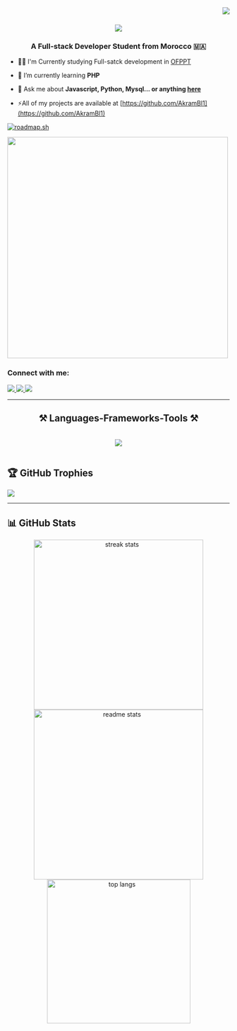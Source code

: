 <img align="right" src="https://visitor-badge.laobi.icu/badge?page_id=AkramBl1.AkramBl1" />

<h1 align="center">
    <img src="https://readme-typing-svg.herokuapp.com/?font=Righteous&size=35&center=true&vCenter=true&width=500&height=70&duration=3000&lines=Hi+There!+👋;+I'm+Akram+Ibnelyazyd!;" />
</h1>

<h3 align="center" > A Full-stack Developer Student from Morocco 🇲🇦 </h3>

- 👨‍💻 I'm Currently studying Full-satck development in [OFPPT](ofppt.ma)

- 🌱 I’m currently learning **PHP**

- 💬 Ask me about **Javascript, Python, Mysql... or anything [here](https://github.com/AkramBl1)**

- ⚡All of my projects are available at [https://github.com/AkramBl1](https://github.com/AkramBl1)
  
[![roadmap.sh](https://api.roadmap.sh/v1-badge/wide/6579bc7f5145316d25fa9a78?variant=dark&roadmaps=javascript%2Csql%2C65fe1c806deb533d6e1512de)](https://roadmap.sh)

<img src="https://www.codewars.com/users/AkramBl1/badges/large" width="500">

<div align="left"> 
<h3 align="left">Connect with me:</h3>
  <a href="mailto:akramibnelyazid@gmail.com">
    <img src="https://img.shields.io/badge/Gmail-333333?style=for-the-badge&logo=gmail&logoColor=red" />
  </a>
  <a href="https://www.linkedin.com/in/akram-ibnelyazyd-268979307/" target="_blank">
    <img src="https://img.shields.io/badge/LinkedIn-0077B5?style=for-the-badge&logo=linkedin&logoColor=white" target="_blank" />
  </a>
  <a href="https://www.instagram.com/akram_bl_10/" target="_blank">
     <img src="https://img.shields.io/badge/Instagram-833AB4?style=for-the-badge&logo=Instagram&logoColor=white" target="_blank" /> <!-- sqlite, safari, google-chrome are other good icon options -->
  </a>
</div>

 <hr/>
 
<h2 align="center">⚒️ Languages-Frameworks-Tools ⚒️</h2>
<br/>
<div align="center">
    <img src="https://skillicons.dev/icons?i=html,css,bootstrap,javascript,php,python,mysql,vscode,github,figma,git,notion" /><br>
</div>

<br/>
</hr>

## 🏆 GitHub Trophies
![](https://github-profile-trophy.vercel.app/?username=AkramBl1&theme=dark_dimmed&no-frame=true&no-bg=false&margin-w=4)

<hr/>

## 📊 GitHub Stats 
<div align=center>
  <img width=384 src="https://github-readme-stats.vercel.app/api?username=AkramBl1&theme=react&hide_border=true&include_all_commits=false&count_private=true&rank_icon=github" alt="streak stats"/>
  <img width=384 src="https://github-readme-streak-stats.herokuapp.com/?user=AkramBl1&theme=react&hide_border=true" alt="readme stats" />
  <br/>
  <img width=325 align="center" src="https://github-readme-stats.vercel.app/api/top-langs/?username=AkramBl1&theme=react&hide_border=true&include_all_commits=false&count_private=false&layout=compact" alt="top langs" />
</div>


<br/>
